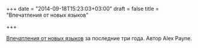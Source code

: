 +++
date = "2014-09-18T15:23:03+03:00"
draft = false
title = "Впечатления от новых языков"

+++

<p><a href="https://al3x.net/2014/09/16/thoughts-on-five-years-of-emerging-languages.html">Впечатления от новых языков</a> за последние три года. Автор&nbsp;Alex Payne.</p>

